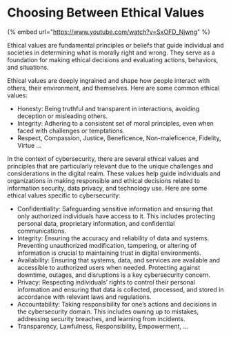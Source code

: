 # Choosing Between Ethical Values

{% embed url="https://www.youtube.com/watch?v=SxOFD_Njwng" %}

Ethical values are fundamental principles or beliefs that guide individual and societies in determining what is morally right and wrong. They serve as a foundation for making ethical decisions and evaluating actions, behaviors, and situations.&#x20;

Ethical values are deeply ingrained and shape how people interact with others, their environment, and themselves. Here are some common ethical values:

* Honesty: Being truthful and transparent in interactions, avoiding deception or misleading others.&#x20;
* Integrity: Adhering to a consistent set of moral principles, even when faced with challenges or temptations.&#x20;
* Respect, Compassion, Justice, Beneficence, Non-maleficence, Fidelity, Virtue ...&#x20;

In the context of cybersecurity, there are several ethical values and principles that are particularly relevant due to the unique challenges and considerations in the digital realm. These values help guide individuals and organizations in making responsible and ethical decisions related to information security, data privacy, and technology use. Here are some ethical values specific to cybersecurity:&#x20;

* Confidentiality: Safeguarding sensitive information and ensuring that only authorized individuals have access to it. This includes protecting personal data, proprietary information, and confidential communications.
* Integrity: Ensuring the accuracy and reliability of data and systems. Preventing unauthorized modification, tampering, or altering of information is crucial to maintaining trust in digital environments.
* Availability: Ensuring that systems, data, and services are available and accessible to authorized users when needed. Protecting against downtime, outages, and disruptions is a key cybersecurity concern.
* Privacy: Respecting individuals’ rights to control their personal information and ensuring that data is collected, processed, and stored in accordance with relevant laws and regulations.&#x20;
* Accountability: Taking responsibility for one’s actions and decisions in the cybersecurity domain. This includes owning up to mistakes, addressing security breaches, and learning from incidents.&#x20;
* Transparency, Lawfulness, Responsibility, Empowerment, ...
